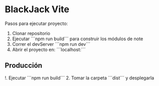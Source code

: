 # BlackJack Vite

Pasos para ejecutar proyecto:

1. Clonar repositorio
2. Ejecutar ```npm run build´´´ para construir los módulos de note
3. Correr el devServer ´´´npm run dev´´´
4. Abrir el proyecto en: ´´´localhost:´´´

## Producción

!. Ejecutar ´´´npm run build´´´
2. Tomar la carpeta ´´´dist´´´ y desplegarla